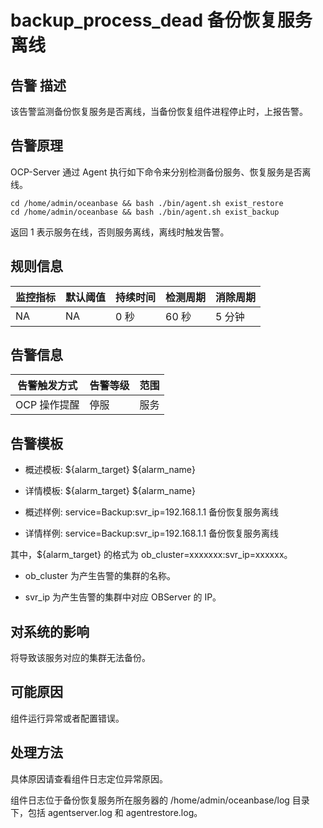 backup_process_dead 备份恢复服务离线
=================================================



**告警** **描述**
----------------------------------

该告警监测备份恢复服务是否离线，当备份恢复组件进程停止时，上报告警。

告警原理
-------------------------

OCP-Server 通过 Agent 执行如下命令来分别检测备份服务、恢复服务是否离线。

```unknow
cd /home/admin/oceanbase && bash ./bin/agent.sh exist_restore
cd /home/admin/oceanbase && bash ./bin/agent.sh exist_backup
```


返回 1 表示服务在线，否则服务离线，离线时触发告警。

**规则信息**
-----------------------------



| 监控指标 | 默认阈值 | 持续时间 | 检测周期 | 消除周期 |
|------|------|------|------|------|
| NA   | NA   | 0 秒  | 60 秒 | 5 分钟 |



**告警信息**
-----------------------------



|  告警触发方式  | 告警等级 | 范围 |
|----------|------|----|
| OCP 操作提醒 | 停服   | 服务 |



**告警模板**
-----------------------------

* 概述模板: \${alarm_target} ${alarm_name}



* 详情模板: \${alarm_target} ${alarm_name}



* 概述样例: service=Backup:svr_ip=192.168.1.1 备份恢复服务离线



* 详情样例: service=Backup:svr_ip=192.168.1.1 备份恢复服务离线






其中，${alarm_target} 的格式为 ob_cluster=xxxxxxx:svr_ip=xxxxxx。

* ob_cluster 为产生告警的集群的名称。



* svr_ip 为产生告警的集群中对应 OBServer 的 IP。






**对系统的影响**
-------------------------------

将导致该服务对应的集群无法备份。

**可能原因**
-----------------------------

组件运行异常或者配置错误。

处理方法
-------------------------

具体原因请查看组件日志定位异常原因。

组件日志位于备份恢复服务所在服务器的 /home/admin/oceanbase/log 目录下，包括 agentserver.log 和 agentrestore.log。
